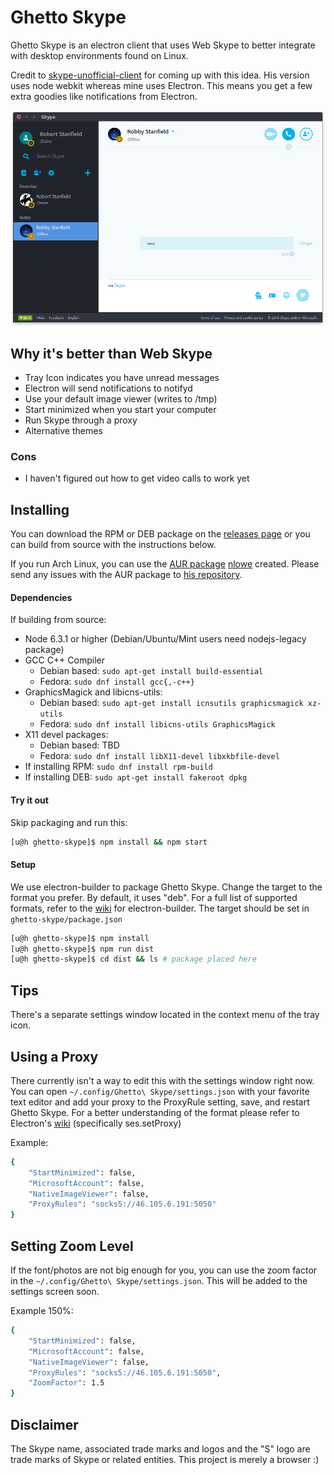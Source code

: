 # Ghetto Skype

Ghetto Skype is an electron client that uses Web Skype to better integrate with desktop environments found on Linux.

Credit to [skype-unofficial-client](https://github.com/haskellcamargo/skype-unofficial-client) for coming up with this idea. His version uses node webkit whereas mine uses Electron. This means you get a few extra goodies like notifications from Electron.

![Screenshot](src/assets/screenshot.png)

## Why it's better than Web Skype
- Tray Icon indicates you have unread messages
- Electron will send notifications to notifyd
- Use your default image viewer (writes to /tmp)
- Start minimized when you start your computer
- Run Skype through a proxy
- Alternative themes

### Cons
- I haven't figured out how to get video calls to work yet

## Installing

You can download the RPM or DEB package on the [releases page](https://github.com/stanfieldr/ghetto-skype/releases)
or you can build from source with the instructions below.

If you run Arch Linux, you can use the [AUR package](https://aur.archlinux.org/packages/ghetto-skype) [nlowe](https://github.com/nlowe)
created. Please send any issues with the AUR package to [his repository](https://github.com/nlowe/aur-ghetto-skype/issues).

#### Dependencies

If building from source:
- Node 6.3.1 or higher (Debian/Ubuntu/Mint users need nodejs-legacy package)
- GCC C++ Compiler
	- Debian based: `sudo apt-get install build-essential`
	- Fedora: `sudo dnf install gcc{,-c++}`
- GraphicsMagick and libicns-utils:
  - Debian based: `sudo apt-get install icnsutils graphicsmagick xz-utils`
  - Fedora: `sudo dnf install libicns-utils GraphicsMagick`
- X11 devel packages:
	- Debian based: TBD
	- Fedora: `sudo dnf install libX11-devel libxkbfile-devel`
- If installing RPM: `sudo dnf install rpm-build`
- If installing DEB: `sudo apt-get install fakeroot dpkg`

#### Try it out

Skip packaging and run this:
```bash
[u@h ghetto-skype]$ npm install && npm start
```

#### Setup

We use electron-builder to package Ghetto Skype. Change the target to the
format you prefer. By default, it uses "deb". For a full list of supported formats,
refer to the [wiki](https://github.com/electron-userland/electron-builder/wiki/Options#buildlinux) for electron-builder.
The target should be set in `ghetto-skype/package.json`

```bash
[u@h ghetto-skype]$ npm install
[u@h ghetto-skype]$ npm run dist
[u@h ghetto-skype]$ cd dist && ls # package placed here
```

## Tips

There's a separate settings window located in the context menu of the tray icon.

## Using a Proxy

There currently isn't a way to edit this with the settings window right now. You can open `~/.config/Ghetto\ Skype/settings.json` with your favorite text editor and add your proxy to the ProxyRule setting, save, and restart
Ghetto Skype. For a better understanding of the format please refer to Electron's [wiki](https://github.com/electron/electron/blob/master/docs/api/session.md#instance-methods) (specifically ses.setProxy)

Example:
```bash
{
	"StartMinimized": false,
	"MicrosoftAccount": false,
	"NativeImageViewer": false,
	"ProxyRules": "socks5://46.105.6.191:5050"
}
```

## Setting Zoom Level

If the font/photos are not big enough for you, you can use the zoom factor in the `~/.config/Ghetto\ Skype/settings.json`.
This will be added to the settings screen soon.

Example 150%:
```bash
{
	"StartMinimized": false,
	"MicrosoftAccount": false,
	"NativeImageViewer": false,
	"ProxyRules": "socks5://46.105.6.191:5050",
	"ZoomFactor": 1.5
}
```

## Disclaimer
The Skype name, associated trade marks and logos and the "S" logo are trade marks of Skype or related entities. This project is merely a browser :)
